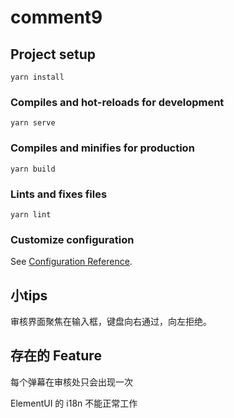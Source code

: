 # comment9

## Project setup
```
yarn install
```

### Compiles and hot-reloads for development
```
yarn serve
```

### Compiles and minifies for production
```
yarn build
```

### Lints and fixes files
```
yarn lint
```

### Customize configuration
See [Configuration Reference](https://cli.vuejs.org/config/).


## 小tips

审核界面聚焦在输入框，键盘向右通过，向左拒绝。

## 存在的 Feature

每个弹幕在审核处只会出现一次

ElementUI 的 i18n 不能正常工作

